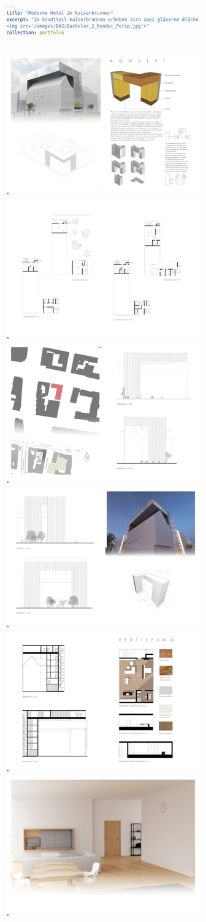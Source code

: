 ```yaml
---
title: "Moderne Hotel im Kaiserbrunnen"
excerpt: "Im Stadtteil Kaiserbrunnen erheben sich zwei gläserne Blöcke, die eine extrudierte L-Form bilden und sich harmonisch in die Umgebung einfügen. Die Glasfassade aus geometrischen Elementen kombiniert eine Shishabar und ein Hotel. Im Erdgeschoss befinden sich Foyers, die als Ausstellungs- oder Veranstaltungsräume dienen. Die oberen Stockwerke enthalten Apartments und Hotelzimmer, während das sechste Stockwerk eine Shishabar mit Panoramablick bietet. Der Bau ist barrierefrei und verfügt über zwei Aufzüge. <br/>
<img src='/images/BA2/Bachelor_2_Render_Persp.jpg'>"
collection: portfolio
---
```


<br/>
<img src='/images/BA2/A3DUplexEntwMAppe-28.jpg'>"
<br/>
<img src='/images/BA2/A3DUplexEntwMAppe-29.jpg'>"
<br/>
<img src='/images/BA2/A3DUplexEntwMAppe-30.jpg'>"
<br/>
<img src='/images/BA2/A3DUplexEntwMAppe-31.jpg'>"
<br/>
<img src='/images/BA2/A3DUplexEntwMAppe-32.jpg'>"
<br/>
<img src='/images/BA2/A3DUplexEntwMAppe-33.jpg'>"

